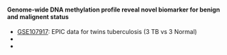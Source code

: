 #### Genome-wide DNA methylation profile reveal novel biomarker for benign and malignent status 
* [GSE107917](https://www.ncbi.nlm.nih.gov/geo/query/acc.cgi?acc=GSE107917): EPIC data for twins tuberculosis (3 TB vs 3 Normal)
*
*

